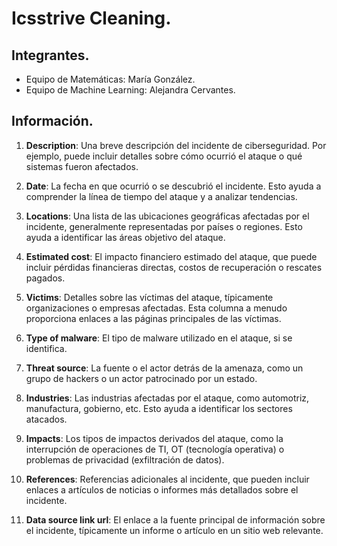 # Icsstrive Cleaning.
## Integrantes.
- Equipo de Matemáticas: María González.
- Equipo de Machine Learning: Alejandra Cervantes.

## Información.
1. **Description**: Una breve descripción del incidente de ciberseguridad. Por ejemplo, puede incluir detalles sobre cómo ocurrió el ataque o qué sistemas fueron afectados.

2. **Date**: La fecha en que ocurrió o se descubrió el incidente. Esto ayuda a comprender la línea de tiempo del ataque y a analizar tendencias.

3. **Locations**: Una lista de las ubicaciones geográficas afectadas por el incidente, generalmente representadas por países o regiones. Esto ayuda a identificar las áreas objetivo del ataque.

4. **Estimated cost**: El impacto financiero estimado del ataque, que puede incluir pérdidas financieras directas, costos de recuperación o rescates pagados.

5. **Victims**: Detalles sobre las víctimas del ataque, típicamente organizaciones o empresas afectadas. Esta columna a menudo proporciona enlaces a las páginas principales de las víctimas.

6. **Type of malware**: El tipo de malware utilizado en el ataque, si se identifica.

7. **Threat source**: La fuente o el actor detrás de la amenaza, como un grupo de hackers o un actor patrocinado por un estado.

8. **Industries**: Las industrias afectadas por el ataque, como automotriz, manufactura, gobierno, etc. Esto ayuda a identificar los sectores atacados.

9. **Impacts**: Los tipos de impactos derivados del ataque, como la interrupción de operaciones de TI, OT (tecnología operativa) o problemas de privacidad (exfiltración de datos).

10. **References**: Referencias adicionales al incidente, que pueden incluir enlaces a artículos de noticias o informes más detallados sobre el incidente.

11. **Data source link url**: El enlace a la fuente principal de información sobre el incidente, típicamente un informe o artículo en un sitio web relevante.
